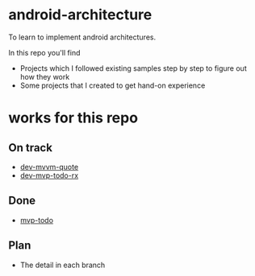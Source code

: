 # android-architecture

To learn to implement android architectures.

In this repo you'll find
- Projects which I followed existing samples step by step to figure out how they work
- Some projects that I created to get hand-on experience

# works for this repo

## On track
- [dev-mvvm-quote](https://github.com/na95/android-architecture/tree/dev-mvvm-quote)
- [dev-mvp-todo-rx](https://github.com/na95/android-architecture/tree/dev-mvp-todo-rx)

## Done
- [mvp-todo](https://github.com/na95/android-architecture/tree/mvp-todo)

## Plan
- The detail in each branch